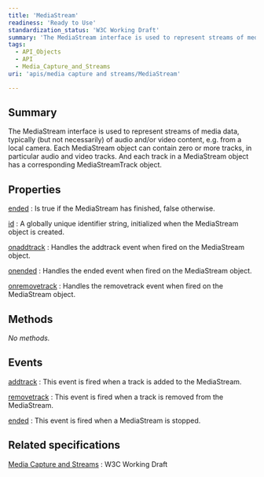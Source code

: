 ```yaml
---
title: 'MediaStream'
readiness: 'Ready to Use'
standardization_status: 'W3C Working Draft'
summary: 'The MediaStream interface is used to represent streams of media data, typically (but not necessarily) of audio and/or video content, e.g. from a local camera. Each MediaStream object can contain zero or more tracks, in particular audio and video tracks. And each track in a MediaStream object has a corresponding MediaStreamTrack object.'
tags:
  - API_Objects
  - API
  - Media_Capture_and_Streams
uri: 'apis/media capture and streams/MediaStream'

---
```

## Summary

The MediaStream interface is used to represent streams of media data, typically (but not necessarily) of audio and/or video content, e.g. from a local camera. Each MediaStream object can contain zero or more tracks, in particular audio and video tracks. And each track in a MediaStream object has a corresponding MediaStreamTrack object.

## Properties

[ended](/apis/media_capture_and_streams/MediaStream/ended)
:   Is true if the MediaStream has finished, false otherwise.

[id](/apis/media_capture_and_streams/MediaStream/id)
:   A globally unique identifier string, initialized when the MediaStream object is created.

[onaddtrack](/apis/media_capture_and_streams/MediaStream/onaddtrack)
:   Handles the addtrack event when fired on the MediaStream object.

[onended](/apis/media_capture_and_streams/MediaStream/onended)
:   Handles the ended event when fired on the MediaStream object.

[onremovetrack](/apis/media_capture_and_streams/MediaStream/onremovetrack)
:   Handles the removetrack event when fired on the MediaStream object.

## Methods

*No methods.*

## Events

[addtrack](/apis/media_capture_and_streams/MediaStream/addtrack)
:   This event is fired when a track is added to the MediaStream.

[removetrack](/apis/media_capture_and_streams/MediaStream/removetrack)
:   This event is fired when a track is removed from the MediaStream.

[ended](/apis/media_capture_and_streams/ended)
:   This event is fired when a MediaStream is stopped.

## Related specifications

[Media Capture and Streams](http://www.w3.org/TR/mediacapture-streams/)
:   W3C Working Draft

